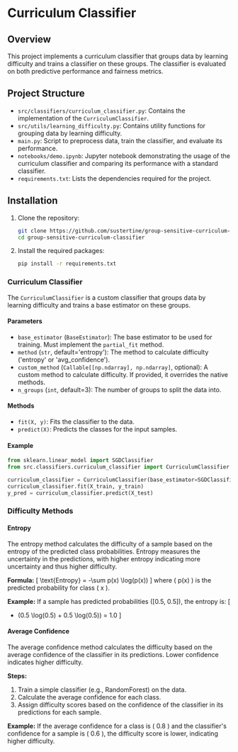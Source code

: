 # Curriculum Classifier

## Overview

This project implements a curriculum classifier that groups data by learning difficulty and trains a classifier on these groups. The classifier is evaluated on both predictive performance and fairness metrics.

## Project Structure

- `src/classifiers/curriculum_classifier.py`: Contains the implementation of the `CurriculumClassifier`.
- `src/utils/learning_difficulty.py`: Contains utility functions for grouping data by learning difficulty.
- `main.py`: Script to preprocess data, train the classifier, and evaluate its performance.
- `notebooks/demo.ipynb`: Jupyter notebook demonstrating the usage of the curriculum classifier and comparing its performance with a standard classifier.
- `requirements.txt`: Lists the dependencies required for the project.

## Installation

1. Clone the repository:
    ```sh
    git clone https://github.com/sustertine/group-sensitive-curriculum-classifier.git
    cd group-sensitive-curriculum-classifier
    ```

2. Install the required packages:
    ```sh
    pip install -r requirements.txt
    ```
   
### Curriculum Classifier

The `CurriculumClassifier` is a custom classifier that groups data by learning difficulty and trains a base estimator on these groups.

#### Parameters

- `base_estimator` \(`BaseEstimator`\): The base estimator to be used for training. Must implement the `partial_fit` method.
- `method` \(`str`, default='entropy'\): The method to calculate difficulty \('entropy' or 'avg_confidence'\).
- `custom_method` \(`Callable[[np.ndarray], np.ndarray]`, optional\): A custom method to calculate difficulty. If provided, it overrides the native methods.
- `n_groups` \(`int`, default=3\): The number of groups to split the data into.

#### Methods

- `fit(X, y)`: Fits the classifier to the data.
- `predict(X)`: Predicts the classes for the input samples.

#### Example

```python
from sklearn.linear_model import SGDClassifier
from src.classifiers.curriculum_classifier import CurriculumClassifier

curriculum_classifier = CurriculumClassifier(base_estimator=SGDClassifier(), method='entropy', n_groups=3)
curriculum_classifier.fit(X_train, y_train)
y_pred = curriculum_classifier.predict(X_test)

```

### Difficulty Methods

#### Entropy
The entropy method calculates the difficulty of a sample based on the entropy of the predicted class probabilities. Entropy measures the uncertainty in the predictions, with higher entropy indicating more uncertainty and thus higher difficulty.

**Formula:**
\[ \text{Entropy} = -\sum p(x) \log(p(x)) \]
where \( p(x) \) is the predicted probability for class \( x \).

**Example:**
If a sample has predicted probabilities \([0.5, 0.5]\), the entropy is:
\[
- (0.5 \log(0.5) + 0.5 \log(0.5)) = 1.0
\]

#### Average Confidence
The average confidence method calculates the difficulty based on the average confidence of the classifier in its predictions. Lower confidence indicates higher difficulty.

**Steps:**
1. Train a simple classifier (e.g., RandomForest) on the data.
2. Calculate the average confidence for each class.
3. Assign difficulty scores based on the confidence of the classifier in its predictions for each sample.

**Example:**
If the average confidence for a class is \( 0.8 \) and the classifier's confidence for a sample is \( 0.6 \), the difficulty score is lower, indicating higher difficulty.
